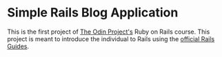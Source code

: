 # Simple Rails Blog Application

This is the first project of [The Odin Project's](https://www.theodin.project.com)
Ruby on Rails course. This project is meant to introduce the individual to
Rails using the [official Rails Guides](https://guides.rubyonrails.org/getting_started.html).

